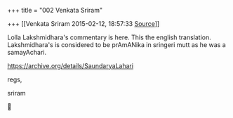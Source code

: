 +++
title = "002 Venkata Sriram"

+++
[[Venkata Sriram	2015-02-12, 18:57:33 [Source](https://groups.google.com/g/samskrita/c/Q4mHw5VGh-o)]]



Lolla Lakshmidhara's commentary is here. This the english translation.
Lakshmidhara's is considered to be prAmANika in sringeri mutt as he was a samayAchari.

  

<https://archive.org/details/SaundaryaLahari>

  

regs,

sriram



